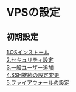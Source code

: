 # VPSの設定

## 初期設定
<a href="./1.OSインストール.md">1.OSインストール</a>  
<a href="./2.">2.セキュリティ設定</a>  
<a href="./3.">3.一般ユーザー追加</a>  
<a href="./4.">4.SSH接続の設定変更</a>  
<a href="./5.">5.ファイアウォールの設定</a>  

